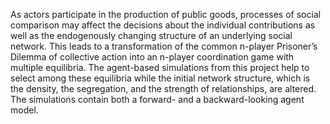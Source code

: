 As actors participate in the production of public goods, processes of social comparison may affect the decisions about the individual contributions as well as the endogenously changing structure of an underlying social network. This leads to a transformation of the common n-player Prisoner’s Dilemma of collective action into an n-player coordination game with multiple equilibria. The agent-based simulations from this project help to select among these equilibria while the initial network structure, which is the density, the segregation, and the strength of relationships, are altered. The simulations contain both a forward- and a backward-looking agent model.